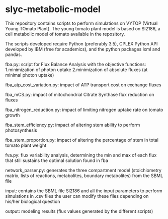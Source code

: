 # slyc-metabolic-model

This repository contains scripts to perform simulations on VYTOP (Virtual Young TOmato Plant).
The young tomato plant model is based on Sl2186, a cell metabolic model of tomato available in the repository.

The scripts developed require Python (preferably 3.5), CPLEX Python API developed by IBM (free for academics), and the python packages lxml and pandas.

fba.py: script for Flux Balance Analysis with the objective functions:
1.minimization of photon uptake
2.minimization of absolute fluxes (at minimal photon uptake)

fba_atp_cost_variation.py: impact of ATP transport cost on exchange fluxes

fba_mCS.py: impact of mitochondrial Citrate Synthase flux reduction on fluxes

fba_nitrogen_reduction.py: impact of limiting nitrogen uptake rate on tomato growth

fba_stem_efficiency.py: impact of altering stem ability to perform photosynthesis

fba_stem_proportion.py: impact of altering the percentage of stem in total tomato plant weight

fva.py: flux variability analysis, determining the min and max of each flux that still sustains the optimal solution found in fba

network_parser.py: generates the three compartment model (stoichiometry matrix, lists of reactions, metabolites, boundary metabolites) from the SBML file

input: contains the SBML file Sl2186 and all the input parameters to perform simulations in .csv files
the user can modify these files depending on his/her biological question

output: modeling results (flux values generated by the different scripts)